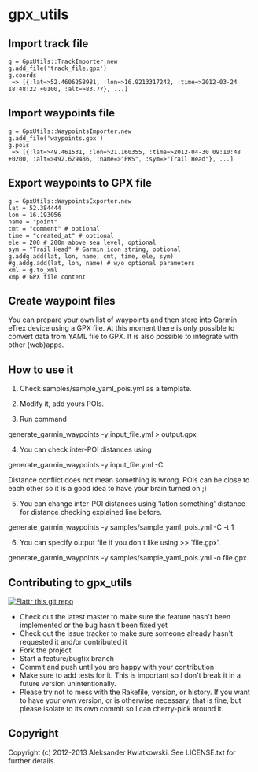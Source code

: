 gpx_utils
=======

Import track file
-----------------

    g = GpxUtils::TrackImporter.new
    g.add_file('track_file.gpx')
    g.coords
     => [{:lat=>52.4606258981, :lon=>16.9213317242, :time=>2012-03-24 18:48:22 +0100, :alt=>83.77}, ...]


Import waypoints file
---------------------

    g = GpxUtils::WaypointsImporter.new
    g.add_file('waypoints.gpx')
    g.pois
     => [{:lat=>49.461531, :lon=>21.160355, :time=>2012-04-30 09:10:48 +0200, :alt=>492.629486, :name=>"PKS", :sym=>"Trail Head"}, ...]


Export waypoints to GPX file
------------------------

    g = GpxUtils::WaypointsExporter.new
    lat = 52.384444
    lon = 16.193056
    name = "point"
    cmt = "comment" # optional
    time = "created_at" # optional
    ele = 200 # 200m above sea level, optional
    sym = "Trail Head" # Garmin icon string, optional
    g.addg.add(lat, lon, name, cmt, time, ele, sym)
    #g.addg.add(lat, lon, name) # w/o optional parameters
    xml = g.to_xml
    xmp # GPX file content


Create waypoint files
---------------------

You can prepare your own list of waypoints and then store into Garmin eTrex device using a GPX file. At this moment there is
only possible to convert data from YAML file to GPX. It is also possible to integrate with other (web)apps.

How to use it
-------------

1. Check samples/sample_yaml_pois.yml as a template.

2. Modify it, add yours POIs.

3. Run command

  generate_garmin_waypoints -y input_file.yml > output.gpx

4. You can check inter-POI distances using

  generate_garmin_waypoints -y input_file.yml -C

   Distance conflict does not mean something is wrong. POIs can be close to each other so it
   is a good idea to have your brain turned on ;)

5. You can change inter-POI distances using 'latlon something' distance for distance checking
   explained line before.

  generate_garmin_waypoints -y samples/sample_yaml_pois.yml -C -t 1

6. You can specify output file if you don't like using >> 'file.gpx'.

  generate_garmin_waypoints -y samples/sample_yaml_pois.yml -o file.gpx


Contributing to gpx_utils
-------------------------------

[![Flattr this git repo](http://api.flattr.com/button/flattr-badge-large.png)](https://flattr.com/submit/auto?user_id=bobik314&url=https://github.com/akwiatkowski/gpx_utils&title=gpx_utils&language=en_GB&tags=github&category=software)

* Check out the latest master to make sure the feature hasn't been implemented or the bug hasn't been fixed yet
* Check out the issue tracker to make sure someone already hasn't requested it and/or contributed it
* Fork the project
* Start a feature/bugfix branch
* Commit and push until you are happy with your contribution
* Make sure to add tests for it. This is important so I don't break it in a future version unintentionally.
* Please try not to mess with the Rakefile, version, or history. If you want to have your own version, or is otherwise necessary, that is fine, but please isolate to its own commit so I can cherry-pick around it.


Copyright
---------

Copyright (c) 2012-2013 Aleksander Kwiatkowski. See LICENSE.txt for
further details.

